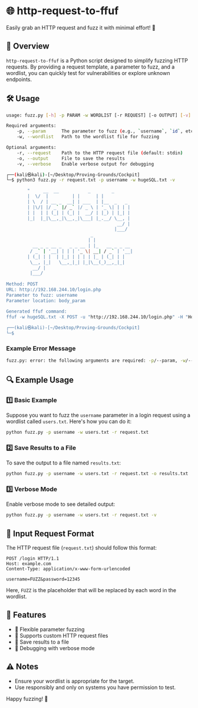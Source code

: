 # 🌐 http-request-to-ffuf

Easily grab an HTTP request and fuzz it with minimal effort! 🚀

## 📖 Overview

`http-request-to-ffuf` is a Python script designed to simplify fuzzing HTTP requests. By providing a request template, a parameter to fuzz, and a wordlist, you can quickly test for vulnerabilities or explore unknown endpoints.

## 🛠️ Usage

```bash
usage: fuzz.py [-h] -p PARAM -w WORDLIST [-r REQUEST] [-o OUTPUT] [-v]

Required arguments:
    -p, --param      The parameter to fuzz (e.g., `username`, `id`, etc.)
    -w, --wordlist   Path to the wordlist file for fuzzing

Optional arguments:
    -r, --request    Path to the HTTP request file (default: stdin)
    -o, --output     File to save the results
    -v, --verbose    Enable verbose output for debugging

┌──(kali㉿kali)-[~/Desktop/Proving-Grounds/Cockpit]
└─$ python3 fuzz.py -r request.txt -p username -w hugeSQL.txt -v

        "     __  __           _        _        
        |  \/  |         | |      | |       
        | \  / | __ _  __| | ___  | |__  _   _
        | |\/| |/ _` |/ _` |/ _ \ | '_ \| | | |
        | |  | | (_| | (_| |  __/ | |_) | |_| |
        |_|  |_|\__,_|\__,_|\___| |_.__/ \__, |
                                          __/ |
                                         |___/ 
                                _               
                               | |              
          __ _ _ __ _   _ _ __ | |_   __ _ _ __ 
         / _` | '__| | | | '_ \| __| / _` | '__|
        | (_| | |  | |_| | | | | |_ | (_| | |   
         \__, |_|   \__,_|_| |_|\__(_)__,_|_|   
          __/ |                                
         |___/  
        
Method: POST
URL: http://192.168.244.10/login.php
Parameter to fuzz: username
Parameter location: body_param

Generated ffuf command:
ffuf -w hugeSQL.txt -X POST -u "http://192.168.244.10/login.php" -H "Host: 192.168.244.10" -H "Content-Length: 29" -H "Cache-Control: max-age=0" -H "Accept-Language: en-US,en;q=0.9" -H "Origin: http://192.168.244.10" -H "Content-Type: application/x-www-form-urlencoded" -H "Upgrade-Insecure-Requests: 1" -H "User-Agent: Mozilla/5.0 (X11; Linux x86_64) AppleWebKit/537.36 (KHTML, like Gecko) Chrome/133.0.0.0 Safari/537.36" -H "Accept: text/html,application/xhtml+xml,application/xml;q=0.9,image/avif,image/webp,image/apng,*/*;q=0.8,application/signed-exchange;v=b3;q=0.7" -H "Referer: http://192.168.244.10/login.php" -H "Accept-Encoding: gzip, deflate, br" -H "Cookie: PHPSESSID=t8mp0410dd3b9c3qev33agor9r" -H "Connection: keep-alive" -d "username=admin&password=admin"
                                                                                                                                                                                                                                               
┌──(kali㉿kali)-[~/Desktop/Proving-Grounds/Cockpit]
└─$ 

```

### Example Error Message

```bash
fuzz.py: error: the following arguments are required: -p/--param, -w/--wordlist
```

## 🔍 Example Usage

### 1️⃣ Basic Example

Suppose you want to fuzz the `username` parameter in a login request using a wordlist called `users.txt`. Here's how you can do it:

```bash
python fuzz.py -p username -w users.txt -r request.txt
```

### 2️⃣ Save Results to a File

To save the output to a file named `results.txt`:

```bash
python fuzz.py -p username -w users.txt -r request.txt -o results.txt
```

### 3️⃣ Verbose Mode

Enable verbose mode to see detailed output:

```bash
python fuzz.py -p username -w users.txt -r request.txt -v
```

## 📂 Input Request Format

The HTTP request file (`request.txt`) should follow this format:

```
POST /login HTTP/1.1
Host: example.com
Content-Type: application/x-www-form-urlencoded

username=FUZZ&password=12345
```

Here, `FUZZ` is the placeholder that will be replaced by each word in the wordlist.

## 🎉 Features

- 🔄 Flexible parameter fuzzing
- 📜 Supports custom HTTP request files
- 💾 Save results to a file
- 🐛 Debugging with verbose mode

## ⚠️ Notes

- Ensure your wordlist is appropriate for the target.
- Use responsibly and only on systems you have permission to test.

Happy fuzzing! 🎯

